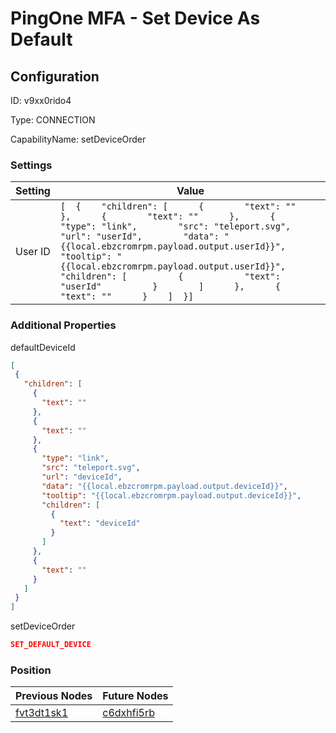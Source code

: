 # PingOne MFA - Set Device As Default
## Configuration
ID:  v9xx0rido4

Type: CONNECTION 

CapabilityName: setDeviceOrder

### Settings
| Setting | Value  |
| :------------------------ | ---------------------------------------- |
| User ID |```[  {    "children": [      {        "text": ""      },      {        "text": ""      },      {        "type": "link",        "src": "teleport.svg",        "url": "userId",        "data": "{{local.ebzcromrpm.payload.output.userId}}",        "tooltip": "{{local.ebzcromrpm.payload.output.userId}}",        "children": [          {            "text": "userId"          }        ]      },      {        "text": ""      }    ]  }] ```| 

 




### Additional Properties
defaultDeviceId
 ```json 
[
  {
    "children": [
      {
        "text": ""
      },
      {
        "text": ""
      },
      {
        "type": "link",
        "src": "teleport.svg",
        "url": "deviceId",
        "data": "{{local.ebzcromrpm.payload.output.deviceId}}",
        "tooltip": "{{local.ebzcromrpm.payload.output.deviceId}}",
        "children": [
          {
            "text": "deviceId"
          }
        ]
      },
      {
        "text": ""
      }
    ]
  }
]
```


setDeviceOrder
 ```json 
SET_DEFAULT_DEVICE
```




### Position
| Previous Nodes | Future Nodes |
| :------------- | ------------ |
| [fvt3dt1sk1](./fvt3dt1sk1.md) | [c6dxhfi5rb](./c6dxhfi5rb.md) |